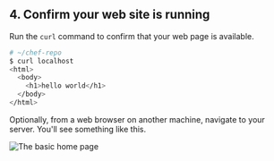 ## 4. Confirm your web site is running

Run the `curl` command to confirm that your web page is available.

```bash
# ~/chef-repo
$ curl localhost
<html>
  <body>
    <h1>hello world</h1>
  </body>
</html>
```

Optionally, from a web browser on another machine, navigate to your server. You'll see something like this.

![The basic home page](misc/webserver-basic.png)
